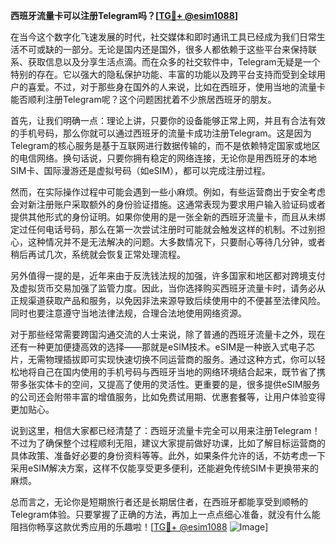 **西班牙流量卡可以注册Telegram吗？[[TG💪+ @esim1088](https://t.me/s/esim1088)]**

在当今这个数字化飞速发展的时代，社交媒体和即时通讯工具已经成为我们日常生活不可或缺的一部分。无论是国内还是国外，很多人都依赖于这些平台来保持联系、获取信息以及分享生活点滴。而在众多的社交软件中，Telegram无疑是一个特别的存在。它以强大的隐私保护功能、丰富的功能以及跨平台支持而受到全球用户的喜爱。不过，对于那些身在国外的人来说，比如在西班牙，使用当地的流量卡能否顺利注册Telegram呢？这个问题困扰着不少旅居西班牙的朋友。

首先，让我们明确一点：理论上讲，只要你的设备能够正常上网，并且有合法有效的手机号码，那么你就可以通过西班牙的流量卡成功注册Telegram。这是因为Telegram的核心服务是基于互联网进行数据传输的，而不是依赖特定国家或地区的电信网络。换句话说，只要你拥有稳定的网络连接，无论你是用西班牙的本地SIM卡、国际漫游还是虚拟号码（如eSIM），都可以完成注册过程。

然而，在实际操作过程中可能会遇到一些小麻烦。例如，有些运营商出于安全考虑会对新注册账户采取额外的身份验证措施。这通常表现为要求用户输入验证码或者提供其他形式的身份证明。如果你使用的是一张全新的西班牙流量卡，而且从未绑定过任何电话号码，那么在第一次尝试注册时可能就会触发这样的机制。不过别担心，这种情况并不是无法解决的问题。大多数情况下，只要耐心等待几分钟，或者稍后再试几次，系统就会恢复正常处理流程。

另外值得一提的是，近年来由于反洗钱法规的加强，许多国家和地区都对跨境支付及虚拟货币交易加强了监管力度。因此，当你选择购买西班牙流量卡时，请务必从正规渠道获取产品和服务，以免因非法来源导致后续使用中的不便甚至法律风险。同时也要注意遵守当地法律法规，合理合法地使用网络资源。

对于那些经常需要跨国沟通交流的人士来说，除了普通的西班牙流量卡之外，现在还有一种更加便捷高效的选择——那就是eSIM技术。eSIM是一种嵌入式电子芯片，无需物理插拔即可实现快速切换不同运营商的服务。通过这种方式，你可以轻松地将自己在国内使用的手机号码与西班牙当地的网络环境结合起来，既节省了携带多张实体卡的空间，又提高了使用的灵活性。更重要的是，很多提供eSIM服务的公司还会附带丰富的增值服务，比如免费试用期、优惠套餐等，让用户体验变得更加贴心。

说到这里，相信大家都已经清楚了：西班牙流量卡完全可以用来注册Telegram！不过为了确保整个过程顺利无阻，建议大家提前做好功课，比如了解目标运营商的具体政策、准备好必要的身份资料等等。此外，如果条件允许的话，不妨考虑一下采用eSIM解决方案，这样不仅能享受更多便利，还能避免传统SIM卡更换带来的麻烦。

总而言之，无论你是短期旅行者还是长期居住者，在西班牙都能享受到顺畅的Telegram体验。只要掌握了正确的方法，再加上一点点细心准备，就没有什么能阻挡你畅享这款优秀应用的乐趣啦！[[TG💪+ @esim1088](https://t.me/s/esim1088) ![Image](https://i.postimg.cc/4NQfJmqS/Snipaste-2025-05-13-00-14-12.png)]